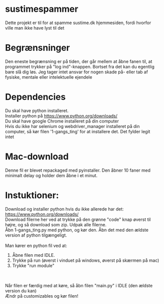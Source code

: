 # sustimespammer
Dette projekt er til for at spamme sustime.dk hjemmesiden, fordi hvorfor ville man ikke have lyst til det
# Begrænsninger
Den eneste begrænsning er på tiden, der går mellem at åbne fanen til, at programmet trykker på "log ind"-knappen. Bortset fra det kan du egentlig bare slå dig løs. Jeg tager intet ansvar for nogen skade på- eller tab af fysiske, mentale eller intelektuelle ejendele

# Dependencies
Du skal have python installeret.
<br />
Installer python på https://www.python.org/downloads/
<br />
Du skal have google Chrome installeret på din computer
<br />
Hvis du ikke har selenium og webdriver_manager installeret på din computer, så kør filen '1-gangs_ting' for at installere det. Det fylder legit intet

# Mac-download
Denne fil er blevet repackaged med pyinstaller. Den åbner 10 faner med minimalt delay og holder dem åbne i et minut.

# Instuktioner:
Download og installer python hvis du ikke allerede har det: https://www.python.org/downloads/
<br />
Download filerne her ved at trykke på den grønne "code" knap øverst til højre, og så download som zip. Udpak alle filerne.
<br />
Åbn 1-gangs_ting.py med python, og kør den. Åbn det med den ældste version af python tilgængeligt.
<br />
<br />
Man kører en python fil ved at:
<br />
1) Åbne filen med IDLE. <br />
2) Trykke på run (øverst i vinduet på windows, øverst på skærmen på mac) <br />
3) Trykke "run module"
<br />
<br />
Når filen er færdig med at køre, så åbn filen "main.py" i IDLE (den ældste version du kan)
<br />
Ændr på customizables og kør filen!
